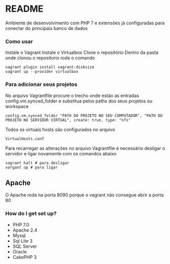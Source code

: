 # README #

Ambiente de desenvolvimento com PHP 7 e extensões já configuradas para conectar do principais banco de dados

### Como usar ###

Instale o Vagrant
Instale o Virtualbox
Clone o repositório
Dentro da pasta onde clonou o repositorio rode o comando

	vagrant plugin install vagrant-disksize
	vagrant up --provider virtualbox

### Para adicionar seus projetos
No arquivo Vagrantfile procure o trecho onde estão as entradas config.vm.synced_folder e substitua pelos paths dos seus projetos ou workspace
	
	config.vm.synced_folder "PATH DO PROJETO NO SEU COMPUTADOR", "PATH DO PROJETO NO SERVIDOR VIRTUAL", create: true, type: "nfs"

Todos os virtuais hosts são configurados no arquivo

	VirtualHosts.conf

Para recarregar as alterações no arquivo Vagrantfile é necessário desligar o servidor e ligar novamente com os comandos abaixo

	vagrant halt # para desligar
	vargant up # para ligar

## Apache
O Apache roda na porta 8090 porque o vagrant não consegue abrir a porta 80

### How do I get set up? ###

* PHP 7.0
* Apache 2.4
* Mysql
* Sql Lite 3
* SQL Server
* Oracle
* CakePHP 3
